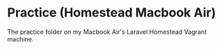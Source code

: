 # Practice (Homestead Macbook Air)

The practice folder on my Macbook Air's Laravel Homestead Vagrant machine.
